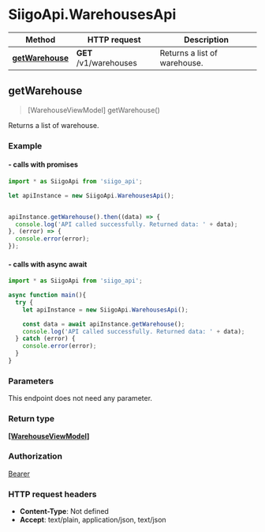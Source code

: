 # SiigoApi.WarehousesApi

Method | HTTP request | Description
------------- | ------------- | -------------
[**getWarehouse**](WarehousesApi.md#getWarehouse) | **GET** /v1/warehouses | Returns a list of warehouse.




## getWarehouse

> [WarehouseViewModel] getWarehouse()

Returns a list of warehouse.

### Example

#### - calls with promises

```javascript
import * as SiigoApi from 'siigo_api';

let apiInstance = new SiigoApi.WarehousesApi();


apiInstance.getWarehouse().then((data) => {
  console.log('API called successfully. Returned data: ' + data);
}, (error) => {
  console.error(error);
});
```
#### - calls with async await

```javascript
import * as SiigoApi from 'siigo_api';

async function main(){
  try {
    let apiInstance = new SiigoApi.WarehousesApi();

    const data = await apiInstance.getWarehouse();
    console.log('API called successfully. Returned data: ' + data);
  } catch (error) {
    console.error(error);
  }
}
```


### Parameters

This endpoint does not need any parameter.

### Return type

[**[WarehouseViewModel]**](WarehouseViewModel.md)

### Authorization

[Bearer](../README.md#Bearer)

### HTTP request headers

- **Content-Type**: Not defined
- **Accept**: text/plain, application/json, text/json

